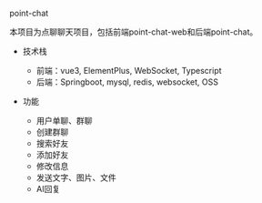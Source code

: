 point-chat

本项目为点聊聊天项目，包括前端point-chat-web和后端point-chat。

* 技术栈
  * 前端：vue3, ElementPlus, WebSocket, Typescript
  * 后端：Springboot, mysql, redis, websocket, OSS

* 功能

  * 用户单聊、群聊
  * 创建群聊
  * 搜索好友
  * 添加好友
  * 修改信息
  * 发送文字、图片、文件
  * AI回复

  





